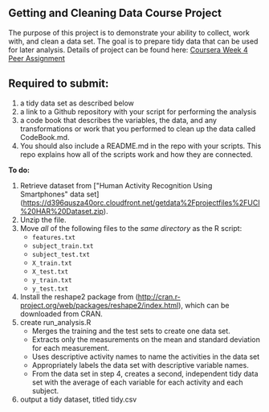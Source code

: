 ## Getting and Cleaning Data Course Project

The purpose of this project is to demonstrate your ability to collect, work with, and clean a data set. The goal is to prepare tidy data that can be used for later analysis. Details of project can be found here: [Coursera Week 4 Peer Assignment](https://www.coursera.org/learn/data-cleaning/peer/FIZtT/getting-and-cleaning-data-course-project)

## Required to submit: 
  1) a tidy data set as described below
  2) a link to a Github repository with your script for performing the analysis
  3) a code book that describes the variables, the data, and any transformations or work that you performed to clean up the data called CodeBook.md. 
  4) You should also include a README.md in the repo with your scripts. This repo explains how all of the scripts work and how they are connected.

**To do:**

1. Retrieve dataset from  ["Human Activity Recognition Using Smartphones" data set] (https://d396qusza40orc.cloudfront.net/getdata%2Fprojectfiles%2FUCI%20HAR%20Dataset.zip).
2. Unzip the file.
3. Move *all* of the following files to the *same directory* as the R script:
	* `features.txt`
	* `subject_train.txt`
	* `subject_test.txt`
	* `X_train.txt`
	* `X_test.txt`
	* `y_train.txt`
	* `y_test.txt`
4. Install the reshape2 package from (http://cran.r-project.org/web/packages/reshape2/index.html), which can be downloaded from CRAN.
5. create run_analysis.R
	+ Merges the training and the test sets to create one data set.
	+ Extracts only the measurements on the mean and standard deviation for each measurement. 
	+ Uses descriptive activity names to name the activities in the data set
	+ Appropriately labels the data set with descriptive variable names. 
	+ From the data set in step 4, creates a second, independent tidy data set with the average of each variable for each activity and each subject.
6. output a tidy dataset, titled tidy.csv
